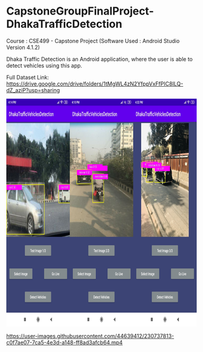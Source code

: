 # CapstoneGroupFinalProject-DhakaTrafficDetection
Course : CSE499 - Capstone Project (Software Used : Android Studio Version 4.1.2)

Dhaka Traffic Detection is an Android application, where the user is able to detect vehicles using this app.

Full Dataset Link: https://drive.google.com/drive/folders/1tMgWL4zN2YfppVxFfPIC8ILQ-dZ_aziP?usp=sharing

<img src="https://github.com/navidnayyem/CapstoneGroupFinalProject-DhakaTrafficDetection/blob/main/App_Screenshot.jpg" width="1000px" height="600px">

https://user-images.githubusercontent.com/44639412/230737813-c0f7ae07-7ca5-4e3d-a148-ff8ad3afcb64.mp4


